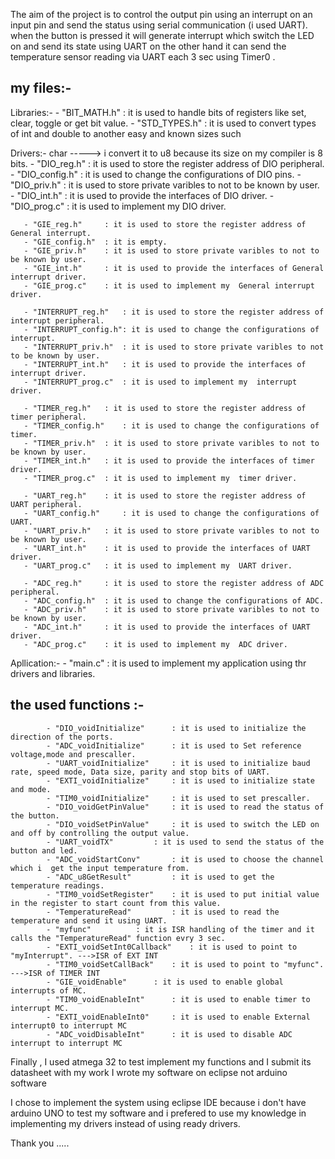 
The aim of the project is to control the output pin using an interrupt on an input pin and send the status using serial communication (i used UART). when the button is pressed it will generate interrupt which switch the LED on and send its  state using UART on the other hand it can send the temperature sensor reading via UART each 3 sec using Timer0 .


my files:-
----------
Libraries:-
	   - "BIT_MATH.h"	 : it is used to handle bits of registers like set, clear, toggle or get bit value.
	   - "STD_TYPES.h"     	 : it is used to convert types of int and double to another easy and known sizes such

Drivers:-				   char -----> i convert it to u8 because its size on my compiler is 8 bits.
	   - "DIO_reg.h"	 : it is used to store the register address of DIO peripheral.
	   - "DIO_config.h"	 : it is used to change the configurations of DIO pins.
	   - "DIO_priv.h"	 : it is used to store private varibles to not to be known by user.
	   - "DIO_int.h"	 : it is used to provide the interfaces of DIO driver.
	   - "DIO_prog.c"	 : it is used to implement my  DIO driver.

	   - "GIE_reg.h"	 : it is used to store the register address of General interrupt.
	   - "GIE_config.h"	 : it is empty.
	   - "GIE_priv.h"	 : it is used to store private varibles to not to be known by user.
	   - "GIE_int.h"	 : it is used to provide the interfaces of General interrupt driver.
	   - "GIE_prog.c"	 : it is used to implement my  General interrupt driver.

	   - "INTERRUPT_reg.h"	 : it is used to store the register address of interrupt peripheral.
	   - "INTERRUPT_config.h": it is used to change the configurations of interrupt.
	   - "INTERRUPT_priv.h"	 : it is used to store private varibles to not to be known by user.
	   - "INTERRUPT_int.h"	 : it is used to provide the interfaces of interrupt driver.
	   - "INTERRUPT_prog.c"	 : it is used to implement my  interrupt driver.

	   - "TIMER_reg.h"	 : it is used to store the register address of timer peripheral.
	   - "TIMER_config.h"	 : it is used to change the configurations of timer. 
	   - "TIMER_priv.h"	 : it is used to store private varibles to not to be known by user.
	   - "TIMER_int.h"	 : it is used to provide the interfaces of timer driver.
	   - "TIMER_prog.c"	 : it is used to implement my  timer driver.

	   - "UART_reg.h"	 : it is used to store the register address of UART peripheral.
	   - "UART_config.h"	 : it is used to change the configurations of UART. 
	   - "UART_priv.h"	 : it is used to store private varibles to not to be known by user.
	   - "UART_int.h"	 : it is used to provide the interfaces of UART driver.
	   - "UART_prog.c"	 : it is used to implement my  UART driver.

	   - "ADC_reg.h"	 : it is used to store the register address of ADC peripheral.
	   - "ADC_config.h"	 : it is used to change the configurations of ADC. 
	   - "ADC_priv.h"	 : it is used to store private varibles to not to be known by user.
	   - "ADC_int.h"	 : it is used to provide the interfaces of UART driver.
	   - "ADC_prog.c"	 : it is used to implement my  ADC driver.

Apllication:-
	   - "main.c"		 : it is used to implement my application using thr drivers and libraries.


the used functions :-
---------------------

			- "DIO_voidInitialize" 		: it is used to initialize the direction of the ports.
			- "ADC_voidInitialize" 		: it is used to Set reference voltage,mode and prescaller.
			- "UART_voidInitialize" 	: it is used to initialize baud rate, speed mode, Data size, parity and stop bits of UART.
			- "EXTI_voidInitialize"		: it is used to initialize state and mode.
			- "TIM0_voidInitialize" 	: it is used to set prescaller.
			- "DIO_voidGetPinValue" 	: it is used to read the status of the button. 
			- "DIO_voidSetPinValue"		: it is used to switch the LED on and off by controlling the output value.
			- "UART_voidTX" 		: it is used to send the status of the button and led.
			- "ADC_voidStartConv"   	: it is used to choose the channel which i  get the input temperature from.
			- "ADC_u8GetResult" 		: it is used to get the temperature readings.
			- "TIM0_voidSetRegister" 	: it is used to put initial value in the register to start count from this value.
			- "TemperatureRead" 		: it is used to read the temperature and send it using UART.
			- "myfunc" 			: it is ISR handling of the timer and it calls the "TemperatureRead" function evry 3 sec.
			- "EXTI_voidSetInt0Callback" 	: it is used to point to "myInterrupt".	--->ISR of EXT INT
			- "TIM0_voidSetCallBack" 	: it is used to point to "myfunc".		--->ISR of TIMER INT
			- "GIE_voidEnable" 		: it is used to enable global interrupts of MC.
			- "TIM0_voidEnableInt" 		: it is used to enable timer to interrupt MC.
			- "EXTI_voidEnableInt0" 	: it is used to enable External interrupt0 to interrupt MC
			- "ADC_voidDisableInt" 		: it is used to disable ADC interrupt to interrupt MC



Finally , 
I used atmega 32 to test implement my functions and I submit its datasheet with my work
I wrote my software on eclipse not arduino software

I chose to implement the system using eclipse IDE because i don't have arduino UNO to test my software and i prefered to use my knowledge in implementing my drivers instead of using ready drivers.

 Thank you .....

